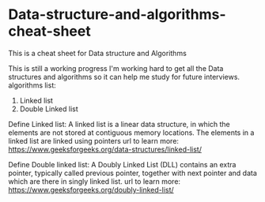 # Data-structure-and-algorithms-cheat-sheet
This is a cheat sheet for Data structure and Algorithms

This is still a working progress I'm working hard to get all the Data structures and algorithms so it can help me study for future interviews.
algorithms list:
1. Linked list
2. Double Linked list


Define Linked list: A linked list is a linear data structure, in which the elements are not stored at contiguous memory locations. The elements in a linked list are linked using pointers
url to learn more: https://www.geeksforgeeks.org/data-structures/linked-list/

Define Double linked list: A Doubly Linked List (DLL) contains an extra pointer, typically called previous pointer, together with next pointer and data which are there in singly linked list.
url to learn more: https://www.geeksforgeeks.org/doubly-linked-list/
